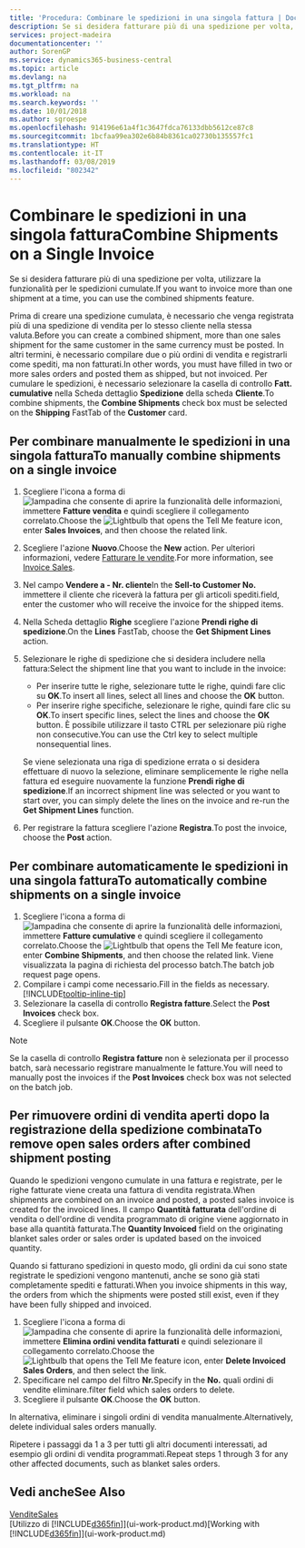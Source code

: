 ```yaml
---
title: 'Procedura: Combinare le spedizioni in una singola fattura | Documenti Microsoft'
description: Se si desidera fatturare più di una spedizione per volta, utilizzare la funzionalità per le spedizioni cumulate.
services: project-madeira
documentationcenter: ''
author: SorenGP
ms.service: dynamics365-business-central
ms.topic: article
ms.devlang: na
ms.tgt_pltfrm: na
ms.workload: na
ms.search.keywords: ''
ms.date: 10/01/2018
ms.author: sgroespe
ms.openlocfilehash: 914196e61a4f1c3647fdca76133dbb5612ce87c8
ms.sourcegitcommit: 1bcfaa99ea302e6b84b8361ca02730b135557fc1
ms.translationtype: HT
ms.contentlocale: it-IT
ms.lasthandoff: 03/08/2019
ms.locfileid: "802342"
---
```

# <a name="combine-shipments-on-a-single-invoice"></a><span data-ttu-id="b88b4-103">Combinare le spedizioni in una singola fattura</span><span class="sxs-lookup"><span data-stu-id="b88b4-103">Combine Shipments on a Single Invoice</span></span>
<span data-ttu-id="b88b4-104">Se si desidera fatturare più di una spedizione per volta, utilizzare la funzionalità per le spedizioni cumulate.</span><span class="sxs-lookup"><span data-stu-id="b88b4-104">If you want to invoice more than one shipment at a time, you can use the combined shipments feature.</span></span>  

 <span data-ttu-id="b88b4-105">Prima di creare una spedizione cumulata, è necessario che venga registrata più di una spedizione di vendita per lo stesso cliente nella stessa valuta.</span><span class="sxs-lookup"><span data-stu-id="b88b4-105">Before you can create a combined shipment, more than one sales shipment for the same customer in the same currency must be posted.</span></span> <span data-ttu-id="b88b4-106">In altri termini, è necessario compilare due o più ordini di vendita e registrarli come spediti, ma non fatturati.</span><span class="sxs-lookup"><span data-stu-id="b88b4-106">In other words, you must have filled in two or more sales orders and posted them as shipped, but not invoiced.</span></span> <span data-ttu-id="b88b4-107">Per cumulare le spedizioni, è necessario selezionare la casella di controllo **Fatt. cumulative** nella Scheda dettaglio **Spedizione** della scheda **Cliente**.</span><span class="sxs-lookup"><span data-stu-id="b88b4-107">To combine shipments, the **Combine Shipments** check box must be selected on the **Shipping** FastTab of the **Customer** card.</span></span>  

## <a name="to-manually-combine-shipments-on-a-single-invoice"></a><span data-ttu-id="b88b4-108">Per combinare manualmente le spedizioni in una singola fattura</span><span class="sxs-lookup"><span data-stu-id="b88b4-108">To manually combine shipments on a single invoice</span></span>  
1. <span data-ttu-id="b88b4-109">Scegliere l'icona a forma di ![lampadina che consente di aprire la funzionalità delle informazioni](media/ui-search/search_small.png "Informazioni sull'operazione che si desidera eseguire"), immettere **Fatture vendita** e quindi scegliere il collegamento correlato.</span><span class="sxs-lookup"><span data-stu-id="b88b4-109">Choose the ![Lightbulb that opens the Tell Me feature](media/ui-search/search_small.png "Tell me what you want to do") icon, enter **Sales Invoices**, and then choose the related link.</span></span>  
2. <span data-ttu-id="b88b4-110">Scegliere l'azione **Nuovo**.</span><span class="sxs-lookup"><span data-stu-id="b88b4-110">Choose the **New** action.</span></span> <span data-ttu-id="b88b4-111">Per ulteriori informazioni, vedere [Fatturare le vendite](sales-how-invoice-sales.md).</span><span class="sxs-lookup"><span data-stu-id="b88b4-111">For more information, see [Invoice Sales](sales-how-invoice-sales.md).</span></span>
3. <span data-ttu-id="b88b4-112">Nel campo **Vendere a - Nr. cliente**</span><span class="sxs-lookup"><span data-stu-id="b88b4-112">In the **Sell-to Customer No.**</span></span> <span data-ttu-id="b88b4-113">immettere il cliente che riceverà la fattura per gli articoli spediti.</span><span class="sxs-lookup"><span data-stu-id="b88b4-113">field, enter the customer who will receive the invoice for the shipped items.</span></span>  
4. <span data-ttu-id="b88b4-114">Nella Scheda dettaglio **Righe** scegliere l'azione **Prendi righe di spedizione**.</span><span class="sxs-lookup"><span data-stu-id="b88b4-114">On the **Lines** FastTab, choose the **Get Shipment Lines** action.</span></span>  
5. <span data-ttu-id="b88b4-115">Selezionare le righe di spedizione che si desidera includere nella fattura:</span><span class="sxs-lookup"><span data-stu-id="b88b4-115">Select the shipment line that you want to include in the invoice:</span></span>  

    - <span data-ttu-id="b88b4-116">Per inserire tutte le righe, selezionare tutte le righe, quindi fare clic su **OK**.</span><span class="sxs-lookup"><span data-stu-id="b88b4-116">To insert all lines, select all lines and choose the **OK** button.</span></span>  
    - <span data-ttu-id="b88b4-117">Per inserire righe specifiche, selezionare le righe, quindi fare clic su **OK**.</span><span class="sxs-lookup"><span data-stu-id="b88b4-117">To insert specific lines, select the lines and choose the **OK** button.</span></span> <span data-ttu-id="b88b4-118">È possibile utilizzare il tasto CTRL per selezionare più righe non consecutive.</span><span class="sxs-lookup"><span data-stu-id="b88b4-118">You can use the Ctrl key to select multiple nonsequential lines.</span></span>  

    <span data-ttu-id="b88b4-119">Se viene selezionata una riga di spedizione errata o si desidera effettuare di nuovo la selezione, eliminare semplicemente le righe nella fattura ed eseguire nuovamente la funzione **Prendi righe di spedizione**.</span><span class="sxs-lookup"><span data-stu-id="b88b4-119">If an incorrect shipment line was selected or you want to start over, you can simply delete the lines on the invoice and re-run the **Get Shipment Lines** function.</span></span>  
7. <span data-ttu-id="b88b4-120">Per registrare la fattura scegliere l'azione **Registra**.</span><span class="sxs-lookup"><span data-stu-id="b88b4-120">To post the invoice, choose the **Post** action.</span></span>  

## <a name="to-automatically-combine-shipments-on-a-single-invoice"></a><span data-ttu-id="b88b4-121">Per combinare automaticamente le spedizioni in una singola fattura</span><span class="sxs-lookup"><span data-stu-id="b88b4-121">To automatically combine shipments on a single invoice</span></span>  
1. <span data-ttu-id="b88b4-122">Scegliere l'icona a forma di ![lampadina che consente di aprire la funzionalità delle informazioni](media/ui-search/search_small.png "Informazioni sull'operazione che si desidera eseguire"), immettere **Fatture cumulative** e quindi scegliere il collegamento correlato.</span><span class="sxs-lookup"><span data-stu-id="b88b4-122">Choose the ![Lightbulb that opens the Tell Me feature](media/ui-search/search_small.png "Tell me what you want to do") icon, enter **Combine Shipments**, and then choose the related link.</span></span> <span data-ttu-id="b88b4-123">Viene visualizzata la pagina di richiesta del processo batch.</span><span class="sxs-lookup"><span data-stu-id="b88b4-123">The batch job request page opens.</span></span>  
2. <span data-ttu-id="b88b4-124">Compilare i campi come necessario.</span><span class="sxs-lookup"><span data-stu-id="b88b4-124">Fill in the fields as necessary.</span></span> [!INCLUDE[tooltip-inline-tip](includes/tooltip-inline-tip_md.md)]
3. <span data-ttu-id="b88b4-125">Selezionare la casella di controllo **Registra fatture**.</span><span class="sxs-lookup"><span data-stu-id="b88b4-125">Select the **Post Invoices** check box.</span></span>  
4.  <span data-ttu-id="b88b4-126">Scegliere il pulsante **OK**.</span><span class="sxs-lookup"><span data-stu-id="b88b4-126">Choose the **OK** button.</span></span>  

> [!NOTE]  
>  <span data-ttu-id="b88b4-127">Se la casella di controllo **Registra fatture** non è selezionata per il processo batch, sarà necessario registrare manualmente le fatture.</span><span class="sxs-lookup"><span data-stu-id="b88b4-127">You will need to manually post the invoices if the **Post Invoices** check box was not selected on the batch job.</span></span>  

## <a name="to-remove-open-sales-orders-after-combined-shipment-posting"></a><span data-ttu-id="b88b4-128">Per rimuovere ordini di vendita aperti dopo la registrazione della spedizione combinata</span><span class="sxs-lookup"><span data-stu-id="b88b4-128">To remove open sales orders after combined shipment posting</span></span> 
<span data-ttu-id="b88b4-129">Quando le spedizioni vengono cumulate in una fattura e registrate, per le righe fatturate viene creata una fattura di vendita registrata.</span><span class="sxs-lookup"><span data-stu-id="b88b4-129">When shipments are combined on an invoice and posted, a posted sales invoice is created for the invoiced lines.</span></span> <span data-ttu-id="b88b4-130">Il campo **Quantità fatturata** dell'ordine di vendita o dell'ordine di vendita programmato di origine viene aggiornato in base alla quantità fatturata.</span><span class="sxs-lookup"><span data-stu-id="b88b4-130">The **Quantity Invoiced** field on the originating blanket sales order or sales order is updated based on the invoiced quantity.</span></span>  

<span data-ttu-id="b88b4-131">Quando si fatturano spedizioni in questo modo, gli ordini da cui sono state registrate le spedizioni vengono mantenuti, anche se sono già stati completamente spediti e fatturati.</span><span class="sxs-lookup"><span data-stu-id="b88b4-131">When you invoice shipments in this way, the orders from which the shipments were posted still exist, even if they have been fully shipped and invoiced.</span></span>   

1. <span data-ttu-id="b88b4-132">Scegliere l'icona a forma di ![lampadina che consente di aprire la funzionalità delle informazioni](media/ui-search/search_small.png "Informazioni sull'operazione che si desidera eseguire"), immettere **Elimina ordini vendita fatturati** e quindi selezionare il collegamento correlato.</span><span class="sxs-lookup"><span data-stu-id="b88b4-132">Choose the ![Lightbulb that opens the Tell Me feature](media/ui-search/search_small.png "Tell me what you want to do") icon, enter **Delete Invoiced Sales Orders**, and then select the link.</span></span>  
2. <span data-ttu-id="b88b4-133">Specificare nel campo del filtro **Nr.**</span><span class="sxs-lookup"><span data-stu-id="b88b4-133">Specify in the **No.**</span></span> <span data-ttu-id="b88b4-134">quali ordini di vendite eliminare.</span><span class="sxs-lookup"><span data-stu-id="b88b4-134">filter field which sales orders to delete.</span></span>  
3. <span data-ttu-id="b88b4-135">Scegliere il pulsante **OK**.</span><span class="sxs-lookup"><span data-stu-id="b88b4-135">Choose the **OK** button.</span></span>  

<span data-ttu-id="b88b4-136">In alternativa, eliminare i singoli ordini di vendita manualmente.</span><span class="sxs-lookup"><span data-stu-id="b88b4-136">Alternatively, delete individual sales orders manually.</span></span>  

<span data-ttu-id="b88b4-137">Ripetere i passaggi da 1 a 3 per tutti gli altri documenti interessati, ad esempio gli ordini di vendita programmati.</span><span class="sxs-lookup"><span data-stu-id="b88b4-137">Repeat steps 1 through 3 for any other affected documents, such as blanket sales orders.</span></span>

## <a name="see-also"></a><span data-ttu-id="b88b4-138">Vedi anche</span><span class="sxs-lookup"><span data-stu-id="b88b4-138">See Also</span></span>  
[<span data-ttu-id="b88b4-139">Vendite</span><span class="sxs-lookup"><span data-stu-id="b88b4-139">Sales</span></span>](sales-manage-sales.md)  
<span data-ttu-id="b88b4-140">[Utilizzo di [!INCLUDE[d365fin](includes/d365fin_md.md)]](ui-work-product.md)</span><span class="sxs-lookup"><span data-stu-id="b88b4-140">[Working with [!INCLUDE[d365fin](includes/d365fin_md.md)]](ui-work-product.md)</span></span>
